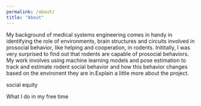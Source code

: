 ```yaml
---
permalink: /about/
title: "About"
---
```


My background of medical systems engineering comes in handy in identifying the role of environments, brain structures and circuits involved in prosocial behavior, like helping and cooperation, in rodents. Inititally, I was very surprised to find out that rodents are capable of prosocial behaviors. My work involves using machine learning models and pose estimation to track and estimate rodent social behavior and how this behavior changes based on the environent they are in.Explain a little more about the project.

social equity

What I do in my free time
 